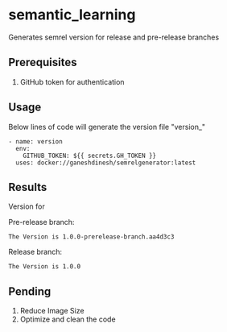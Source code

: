# semantic_learning
Generates semrel version for release and pre-release branches

## Prerequisites
1. GitHub token for authentication

## Usage

Below lines of code will generate the version file "version_"

```
- name: version
  env:
    GITHUB_TOKEN: ${{ secrets.GH_TOKEN }}
  uses: docker://ganeshdinesh/semrelgenerator:latest
```

## Results

Version for 

Pre-release branch:

```
The Version is 1.0.0-prerelease-branch.aa4d3c3
```

Release branch:

```
The Version is 1.0.0
```

## Pending
1. Reduce Image Size
2. Optimize and clean the code

